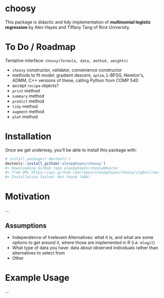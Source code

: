 <!-- README.md is generated from README.Rmd. Please edit that file -->
choosy
======

This package is didactic and tidy implementation of **multinomial logistic regression** by Alex Hayes and Tiffany Tang of Rice University.

To Do / Roadmap
===============

Tentative interface: `choosy(formula, data, method, weights)`

-   `choosy` constructor, validator, convenience constructor
-   methods to fit model: gradient descent, `optim`, L-BFGS, Newton's, ADMM, C++ versions of these, calling Python from COMP 540
-   accept `recipe` objects?
-   `print` method
-   `summary` method
-   `predict` method
-   `tidy` method
-   `augment` method
-   `plot` method

Installation
============

Once we get underway, you'll be able to install this package with:

``` r
# install.packages('devtools')
devtools::install_github('alexpghayes/choosy')
#> Downloading GitHub repo alexpghayes/choosy@master
#> from URL https://api.github.com/repos/alexpghayes/choosy/zipball/master
#> Installation failed: Not Found (404)
```

Motivation
==========

...

Assumptions
-----------

-   Independence of Irrelevant Alternatives: what it is, and what are some options to get around it, where those are implemented in R (i.e. `mlogit`)
-   What type of data you have: data about observed individuals rather than alternatives to select from
-   Other

Example Usage
=============

...
